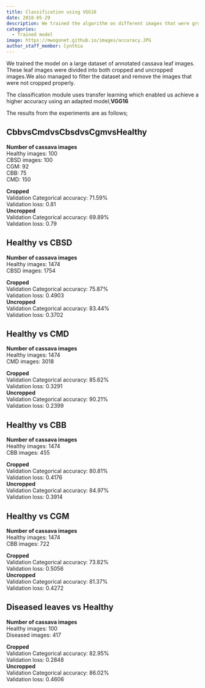 ```yaml
---
title: Classification using VGG16
date: 2018-05-29
description: We trained the algorithm on different images that were grouped into classes.
categories:
  - Trained model
image: https://mwogonet.github.io/images/accuracy.JPG
author_staff_member: Cynthia
---
```

We trained the model on a large dataset of annotated cassava leaf images. These leaf images were divided into both cropped and uncropped images.We also managed to filter the dataset and remove the images that were not cropped properly.<br/>

The classification module uses transfer learning which enabled us achieve a higher accuracy using an adapted model,<b>VGG16</b><br/>

The results from the experiments are as follows;<br/>

## CbbvsCmdvsCbsdvsCgmvsHealthy
<b>Number of cassava images</b><br/>
Healthy images: 100<br/>
CBSD images: 100<br/>
CGM: 92<br/>
CBB: 75<br/>
CMD: 150<br/>

<b>Cropped</b><br/>
Validation Categorical accuracy: 71.59%<br/>
Validation loss: 0.81<br/>
<b>Uncropped</b><br/>
Validation Categorical accuracy: 69.89%<br/>
Validation loss: 0.79<br/>



## Healthy vs CBSD
<b>Number of cassava images</b><br/>
Healthy images: 1474<br/>
CBSD images: 1754<br/>

<b>Cropped</b><br/>
Validation Categorical accuracy: 75.87%<br/>
Validation loss: 0.4903<br/>
<b>Uncropped</b><br/>
Validation Categorical accuracy: 83.44%<br/>
Validation loss: 0.3702<br/>



## Healthy vs CMD
<b>Number of cassava images</b><br/>
Healthy images: 1474<br/>
CMD images: 3018<br/>

<b>Cropped</b><br/>
Validation Categorical accuracy: 85.62%<br/>
Validation loss: 0.3291<br/>
<b>Uncropped</b><br/>
Validation Categorical accuracy: 90.21%<br/>
Validation loss: 0.2399<br/>



## Healthy vs CBB
<b>Number of cassava images</b><br/>
Healthy images: 1474<br/>
CBB images: 455<br/>

<b>Cropped</b><br/>
Validation Categorical accuracy: 80.81%<br/>
Validation loss: 0.4176<br/>
<b>Uncropped</b><br/>
Validation Categorical accuracy: 84.97%<br/>
Validation loss: 0.3914<br/>



## Healthy vs CGM
<b>Number of cassava images</b><br/>
Healthy images: 1474<br/>
CBB images: 722<br/>

<b>Cropped</b><br/>
Validation Categorical accuracy: 73.82%<br/>
Validation loss: 0.5056<br/>
<b>Uncropped</b><br/>
Validation Categorical accuracy: 81.37%<br/>
Validation loss: 0.4272<br/>



## Diseased leaves vs Healthy
<b>Number of cassava images</b><br/>
Healthy images: 100<br/>
Diseased images: 417<br/>


<b>Cropped</b><br/>
Validation Categorical accuracy: 82.95%<br/>
Validation loss: 0.2848<br/>
<b>Uncropped</b><br/>
Validation Categorical accuracy: 86.02%<br/>
Validation loss: 0.4606<br/>







